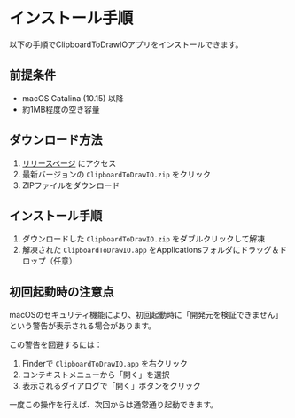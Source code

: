 # インストール手順

以下の手順でClipboardToDrawIOアプリをインストールできます。

## 前提条件

- macOS Catalina (10.15) 以降
- 約1MB程度の空き容量

## ダウンロード方法

1. [リリースページ](https://github.com/あなたのユーザー名/ClipboardToDrawIO/releases) にアクセス
2. 最新バージョンの `ClipboardToDrawIO.zip` をクリック
3. ZIPファイルをダウンロード

## インストール手順

1. ダウンロードした `ClipboardToDrawIO.zip` をダブルクリックして解凍
2. 解凍された `ClipboardToDrawIO.app` をApplicationsフォルダにドラッグ＆ドロップ（任意）

## 初回起動時の注意点

macOSのセキュリティ機能により、初回起動時に「開発元を検証できません」という警告が表示される場合があります。

この警告を回避するには：

1. Finderで `ClipboardToDrawIO.app` を右クリック
2. コンテキストメニューから「開く」を選択
3. 表示されるダイアログで「開く」ボタンをクリック

一度この操作を行えば、次回からは通常通り起動できます。